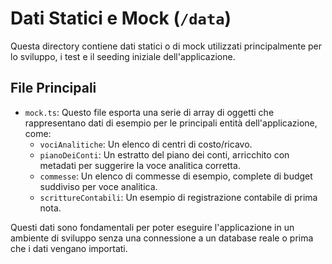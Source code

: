 # Dati Statici e Mock (`/data`)

Questa directory contiene dati statici o di mock utilizzati principalmente per lo sviluppo, i test e il seeding iniziale dell'applicazione.

## File Principali

-   `mock.ts`: Questo file esporta una serie di array di oggetti che rappresentano dati di esempio per le principali entità dell'applicazione, come:
    -   `vociAnalitiche`: Un elenco di centri di costo/ricavo.
    -   `pianoDeiConti`: Un estratto del piano dei conti, arricchito con metadati per suggerire la voce analitica corretta.
    -   `commesse`: Un elenco di commesse di esempio, complete di budget suddiviso per voce analitica.
    -   `scrittureContabili`: Un esempio di registrazione contabile di prima nota.

Questi dati sono fondamentali per poter eseguire l'applicazione in un ambiente di sviluppo senza una connessione a un database reale o prima che i dati vengano importati. 